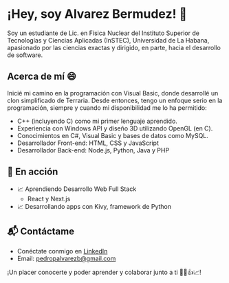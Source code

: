 # ¡Hey, soy Alvarez Bermudez! 👋

Soy un estudiante de Lic. en Física Nuclear del Instituto Superior de Tecnologías y Ciencias Aplicadas (InSTEC), Universidad de La Habana, apasionado por las ciencias exactas y dirigido, en parte, hacia el desarrollo de software.

## Acerca de mí 😄

Inicié mi camino en la programación con Visual Basic, donde desarrollé un clon simplificado de Terraria. Desde entonces, tengo un enfoque serio en la programación, siempre y cuando mi disponibilidad me lo ha permitido:
- C++ (incluyendo C) como mi primer lenguaje aprendido.
- Experiencia con Windows API y diseño 3D utilizando OpenGL (en C).
- Conocimientos en C#, Visual Basic y bases de datos como MySQL.
- Desarrollador Front-end: HTML, CSS y JavaScript
- Desarrollador Back-end: Node.js, Python, Java y PHP

## 🌱 En acción

- 📈 Aprendiendo Desarrollo Web Full Stack
  - React y Next.js
- 📈 Desarrollando apps con Kivy, framework de Python

## 📬 Contáctame

- Conéctate conmigo en [LinkedIn](https://www.linkedin.com/in/pedro-pablo-alvarez-bermúdez-57771432b)
- Email: pedropalvarezb@gmail.com

¡Un placer conocerte y poder aprender y colaborar junto a ti 🤝🙂👍📈! 


